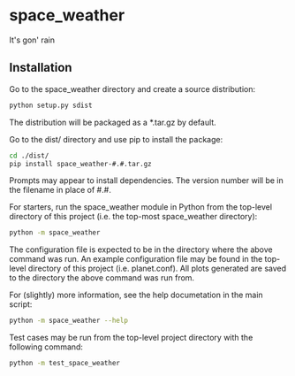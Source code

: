 space_weather
=========
It's gon' rain

Installation
---------------------

Go to the space_weather directory and create a source distribution:
```bash
python setup.py sdist
```
The distribution will be packaged as a *.tar.gz by default.

Go to the dist/ directory and use pip to install the package:
```bash
cd ./dist/
pip install space_weather-#.#.tar.gz
```
Prompts may appear to install dependencies. The version number will be in the filename in place of #.#.

For starters, run the space_weather module in Python from the top-level directory of this project (i.e. the top-most space_weather directory):
```bash
python -m space_weather
```
The configuration file is expected to be in the directory where the above command was run.
An example configuration file may be found in the top-level directory of this project (i.e. planet.conf).
All plots generated are saved to the directory the above command was run from.

For (slightly) more information, see the help documetation in the main script:
```bash
python -m space_weather --help
```

Test cases may be run from the top-level project directory with the following command:
```bash
python -m test_space_weather
```

